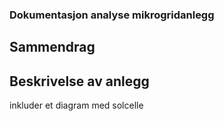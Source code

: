 ### Dokumentasjon analyse mikrogridanlegg 

## Sammendrag

## Beskrivelse av anlegg 
inkluder et diagram med solcelle
